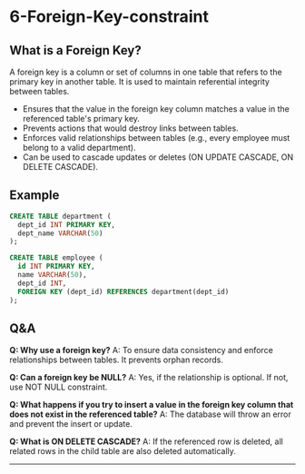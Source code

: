 # 6-Foreign-Key-constraint


## What is a Foreign Key?
A foreign key is a column or set of columns in one table that refers to the primary key in another table. It is used to maintain referential integrity between tables.

- Ensures that the value in the foreign key column matches a value in the referenced table's primary key.
- Prevents actions that would destroy links between tables.
- Enforces valid relationships between tables (e.g., every employee must belong to a valid department).
- Can be used to cascade updates or deletes (ON UPDATE CASCADE, ON DELETE CASCADE).

## Example
```sql
CREATE TABLE department (
  dept_id INT PRIMARY KEY,
  dept_name VARCHAR(50)
);

CREATE TABLE employee (
  id INT PRIMARY KEY,
  name VARCHAR(50),
  dept_id INT,
  FOREIGN KEY (dept_id) REFERENCES department(dept_id)
);
```


## Q&A
**Q: Why use a foreign key?**
A: To ensure data consistency and enforce relationships between tables. It prevents orphan records.

**Q: Can a foreign key be NULL?**
A: Yes, if the relationship is optional. If not, use NOT NULL constraint.

**Q: What happens if you try to insert a value in the foreign key column that does not exist in the referenced table?**
A: The database will throw an error and prevent the insert or update.

**Q: What is ON DELETE CASCADE?**
A: If the referenced row is deleted, all related rows in the child table are also deleted automatically.

---

